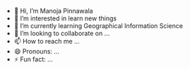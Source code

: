 - 👋 Hi, I’m Manoja Pinnawala
- 👀 I’m interested in learn new things
- 🌱 I’m currently learning Geographical Information Science
- 💞️ I’m looking to collaborate on ...
- 📫 How to reach me ...
- 😄 Pronouns: ...
- ⚡ Fun fact: ...

<!---
MLP2000/MLP2000 is a ✨ special ✨ repository because its `README.md` (this file) appears on your GitHub profile.
You can click the Preview link to take a look at your changes.
--->
